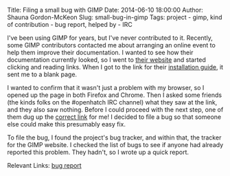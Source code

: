 Title: Filing a small bug with GIMP
Date: 2014-06-10 18:00:00
Author: Shauna Gordon-McKeon
Slug: small-bug-in-gimp
Tags: project - gimp, kind of contribution - bug report, helped by - IRC

I've been using GIMP for years, but I've never contributed to it.  Recently, some GIMP contributors contacted me about arranging an online event to help them improve their documentation.  I wanted to see how their documentation currently looked, so I went to [their website](http://www.gimp.org/) and started clicking and reading links.  When I got to the link for their [installation guide](https://git.gnome.org/browse/gimp/plain/INSTALL), it sent me to a blank page.  

I wanted to confirm that it wasn't just a problem with my browser, so I opened up the page in both Firefox and Chrome.  Then I asked some friends (the kinds folks on the #openhatch IRC channel) what they saw at the link, and they also saw nothing.  Before I could proceed with the next step, one of them dug up the [correct link](https://git.gnome.org/browse/gimp/plain/INSTALL.in) for me!  I decided to file a bug so that someone else could make this presumably easy fix.    

To file the bug, I found the project's bug tracker, and within that, the tracker for the GIMP website.  I checked the list of bugs to see if anyone had already reported this problem.  They hadn't, so I wrote up a quick report.

Relevant Links:
[bug report](https://bugzilla.gnome.org/show_bug.cgi?id=731472)



